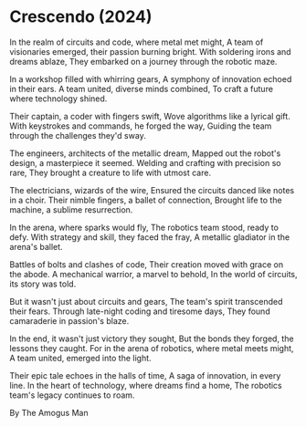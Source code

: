 # Crescendo (2024)
In the realm of circuits and code, where metal met might,
A team of visionaries emerged, their passion burning bright.
With soldering irons and dreams ablaze,
They embarked on a journey through the robotic maze.

In a workshop filled with whirring gears,
A symphony of innovation echoed in their ears.
A team united, diverse minds combined,
To craft a future where technology shined.

Their captain, a coder with fingers swift,
Wove algorithms like a lyrical gift.
With keystrokes and commands, he forged the way,
Guiding the team through the challenges they'd sway.

The engineers, architects of the metallic dream,
Mapped out the robot's design, a masterpiece it seemed.
Welding and crafting with precision so rare,
They brought a creature to life with utmost care.

The electricians, wizards of the wire,
Ensured the circuits danced like notes in a choir.
Their nimble fingers, a ballet of connection,
Brought life to the machine, a sublime resurrection.

In the arena, where sparks would fly,
The robotics team stood, ready to defy.
With strategy and skill, they faced the fray,
A metallic gladiator in the arena's ballet.

Battles of bolts and clashes of code,
Their creation moved with grace on the abode.
A mechanical warrior, a marvel to behold,
In the world of circuits, its story was told.

But it wasn't just about circuits and gears,
The team's spirit transcended their fears.
Through late-night coding and tiresome days,
They found camaraderie in passion's blaze.

In the end, it wasn't just victory they sought,
But the bonds they forged, the lessons they caught.
For in the arena of robotics, where metal meets might,
A team united, emerged into the light.

Their epic tale echoes in the halls of time,
A saga of innovation, in every line.
In the heart of technology, where dreams find a home,
The robotics team's legacy continues to roam.

By The Amogus Man
